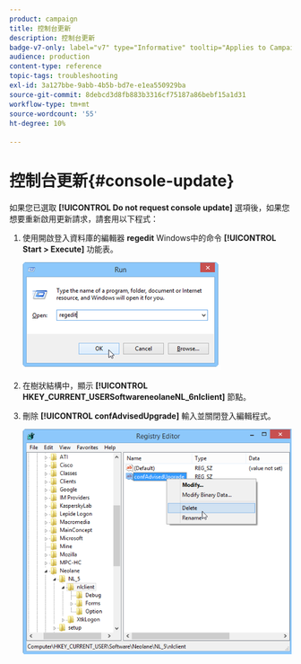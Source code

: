 ```yaml
---
product: campaign
title: 控制台更新
description: 控制台更新
badge-v7-only: label="v7" type="Informative" tooltip="Applies to Campaign Classic v7 only"
audience: production
content-type: reference
topic-tags: troubleshooting
exl-id: 3a127bbe-9abb-4b5b-bd7e-e1ea550929ba
source-git-commit: 8debcd3d8fb883b3316cf75187a86bebf15a1d31
workflow-type: tm+mt
source-wordcount: '55'
ht-degree: 10%

---
```


# 控制台更新{#console-update}



如果您已選取 **[!UICONTROL Do not request console update]** 選項後，如果您想要重新啟用更新請求，請套用以下程式：

1. 使用開啟登入資料庫的編輯器 **regedit** Windows中的命令 **[!UICONTROL Start > Execute]** 功能表。

   ![](assets/ncs_console_update_1.png)

1. 在樹狀結構中，顯示 **[!UICONTROL HKEY_CURRENT_USERSoftwareneolaneNL_6nlclient]** 節點。
1. 刪除 **[!UICONTROL confAdvisedUpgrade]** 輸入並關閉登入編輯程式。

   ![](assets/ncs_console_update_2.png)
